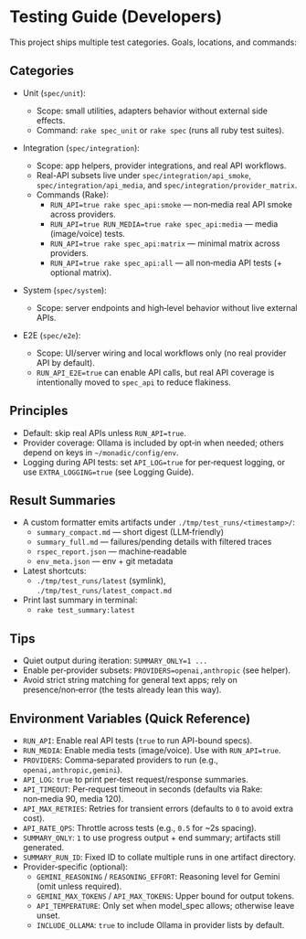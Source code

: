 # Testing Guide (Developers)

This project ships multiple test categories. Goals, locations, and commands:

## Categories

- Unit (`spec/unit`):
  - Scope: small utilities, adapters behavior without external side effects.
  - Command: `rake spec_unit` or `rake spec` (runs all ruby test suites).

- Integration (`spec/integration`):
  - Scope: app helpers, provider integrations, and real API workflows.
  - Real-API subsets live under `spec/integration/api_smoke`, `spec/integration/api_media`, and `spec/integration/provider_matrix`.
  - Commands (Rake):
    - `RUN_API=true rake spec_api:smoke` — non‑media real API smoke across providers.
    - `RUN_API=true RUN_MEDIA=true rake spec_api:media` — media (image/voice) tests.
    - `RUN_API=true rake spec_api:matrix` — minimal matrix across providers.
    - `RUN_API=true rake spec_api:all` — all non‑media API tests (+ optional matrix).

- System (`spec/system`):
  - Scope: server endpoints and high‑level behavior without live external APIs.

- E2E (`spec/e2e`):
  - Scope: UI/server wiring and local workflows only (no real provider API by default).
  - `RUN_API_E2E=true` can enable API calls, but real API coverage is intentionally moved to `spec_api` to reduce flakiness.

## Principles

- Default: skip real APIs unless `RUN_API=true`.
- Provider coverage: Ollama is included by opt‑in when needed; others depend on keys in `~/monadic/config/env`.
- Logging during API tests: set `API_LOG=true` for per‑request logging, or use `EXTRA_LOGGING=true` (see Logging Guide).

## Result Summaries

- A custom formatter emits artifacts under `./tmp/test_runs/<timestamp>/`:
  - `summary_compact.md` — short digest (LLM‑friendly)
  - `summary_full.md` — failures/pending details with filtered traces
  - `rspec_report.json` — machine‑readable
  - `env_meta.json` — env + git metadata
- Latest shortcuts:
  - `./tmp/test_runs/latest` (symlink), `./tmp/test_runs/latest_compact.md`
- Print last summary in terminal:
  - `rake test_summary:latest`

## Tips

- Quiet output during iteration: `SUMMARY_ONLY=1 ...`
- Enable per‑provider subsets: `PROVIDERS=openai,anthropic` (see helper).
- Avoid strict string matching for general text apps; rely on presence/non‑error (the tests already lean this way).

## Environment Variables (Quick Reference)

- `RUN_API`: Enable real API tests (`true` to run API-bound specs).
- `RUN_MEDIA`: Enable media tests (image/voice). Use with `RUN_API=true`.
- `PROVIDERS`: Comma‑separated providers to run (e.g., `openai,anthropic,gemini`).
- `API_LOG`: `true` to print per‑test request/response summaries.
- `API_TIMEOUT`: Per‑request timeout in seconds (defaults via Rake: non‑media 90, media 120).
- `API_MAX_RETRIES`: Retries for transient errors (defaults to `0` to avoid extra cost).
- `API_RATE_QPS`: Throttle across tests (e.g., `0.5` for ~2s spacing).
- `SUMMARY_ONLY`: `1` to use progress output + end summary; artifacts still generated.
- `SUMMARY_RUN_ID`: Fixed ID to collate multiple runs in one artifact directory.
- Provider‑specific (optional):
  - `GEMINI_REASONING` / `REASONING_EFFORT`: Reasoning level for Gemini (omit unless required).
  - `GEMINI_MAX_TOKENS` / `API_MAX_TOKENS`: Upper bound for output tokens.
  - `API_TEMPERATURE`: Only set when model_spec allows; otherwise leave unset.
  - `INCLUDE_OLLAMA`: `true` to include Ollama in provider lists by default.
